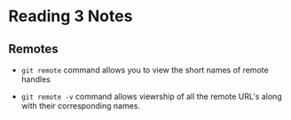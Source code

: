 # Reading 3 Notes 

## Remotes

* `git remote` command allows you to view the short names of remote handles

* `git remote -v` command allows viewrship of all the remote URL's along with their corresponding names.  

